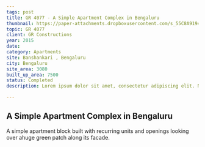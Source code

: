 ```yaml
---
tags: post
title: GR 4077 - A Simple Apartment Complex in Bengaluru
thumbnail: https://paper-attachments.dropboxusercontent.com/s_55C8A9194C9F0295140B95C3760D4BF02AD069F7C3DEF12116E459BA3FB11B40_1729328707169__DSC1002.jpg
topic: GR 4077
client: GR Constructions
year: 2015
date: 
category: Apartments
site: Banshankari , Bengaluru
city: Bengaluru
site_area: 3080
built_up_area: 7500
status: Completed
description: Lorem ipsum dolor sit amet, consectetur adipiscing elit. Nullam ultricies interdum tortor, sit amet gravida ipsum fermentum ut. Aenean sagittis metus justo, at vestibulum elit malesuada a. Suspendisse dictum, sapien eu tincidunt convallis, elit urna rhoncus leo, ac fermentum lorem libero in magna. Integer scelerisque odio et convallis faucibus.

---
```


## A Simple Apartment Complex in Bengaluru

A simple apartment block built with recurring units and openings looking over ahuge green patch along its facade.

